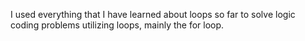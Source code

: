 I used everything that I have learned about loops so far to solve logic coding problems utilizing loops,
mainly the for loop.
